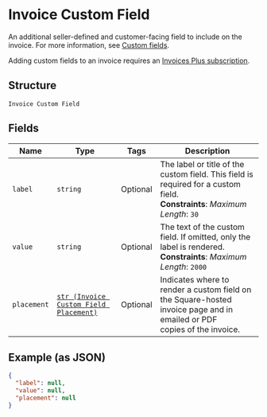 
# Invoice Custom Field

An additional seller-defined and customer-facing field to include on the invoice. For more information,
see [Custom fields](https://developer.squareup.com/docs/invoices-api/overview#custom-fields).

Adding custom fields to an invoice requires an
[Invoices Plus subscription](https://developer.squareup.com/docs/invoices-api/overview#invoices-plus-subscription).

## Structure

`Invoice Custom Field`

## Fields

| Name | Type | Tags | Description |
|  --- | --- | --- | --- |
| `label` | `string` | Optional | The label or title of the custom field. This field is required for a custom field.<br>**Constraints**: *Maximum Length*: `30` |
| `value` | `string` | Optional | The text of the custom field. If omitted, only the label is rendered.<br>**Constraints**: *Maximum Length*: `2000` |
| `placement` | [`str (Invoice Custom Field Placement)`](../../doc/models/invoice-custom-field-placement.md) | Optional | Indicates where to render a custom field on the Square-hosted invoice page and in emailed or PDF<br>copies of the invoice. |

## Example (as JSON)

```json
{
  "label": null,
  "value": null,
  "placement": null
}
```

